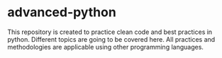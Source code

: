 # advanced-python
This repository is created to practice clean code and best practices in python. Different topics are going to be covered here. All practices and methodologies are applicable using other programming languages.
